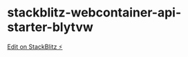 # stackblitz-webcontainer-api-starter-blytvw

[Edit on StackBlitz ⚡️](https://stackblitz.com/edit/stackblitz-webcontainer-api-starter-blytvw)